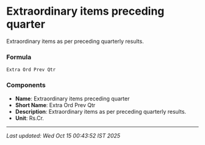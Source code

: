 # Extraordinary items preceding quarter
Extraordinary items as per preceding quarterly results.

### Formula
```text
Extra Ord Prev Qtr
```


### Components
- **Name**: Extraordinary items preceding quarter
- **Short Name**: Extra Ord Prev Qtr
- **Description**: Extraordinary items as per preceding quarterly results.
- **Unit**: Rs.Cr.

---
*Last updated: Wed Oct 15 00:43:52 IST 2025*
